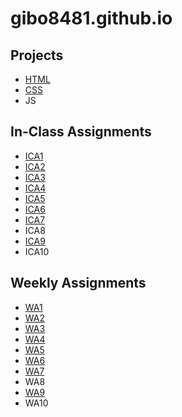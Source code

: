 # gibo8481.github.io

## Projects
* [HTML](https://gibo8481.github.io/html-midterm/page5.html)
* [CSS](https://gibo8481.github.io)
* JS
## In-Class Assignments
* [ICA1](ica/ICA1-boudreau.pdf)
* [ICA2](ica/ICA2-boudreau.pdf)
* [ICA3](https://gibo8481.github.io/ica/ICA3/assets/index.html)
* [ICA4](https://gibo8481.github.io/ica/ICA4/ICA4.html)
* [ICA5](https://gibo8481.github.io/ica/ica5.html)
* [ICA6](https://gibo8481.github.io/ica/ica6/ica6-part1.html)
* [ICA7](https://gibo8481.github.io/ica/ica7/ica7.html)
* ICA8
* [ICA9](https://gibo8481.io/ica/ica9/ica9/html)
* ICA10

## Weekly Assignments
* [WA1](https://gibo8481.github.io/wa/wa1.html)
* [WA2](https://gibo8481.github.io/wa/wa2.html)
* [WA3](https://gibo8481.github.io/wa/wa3.html)
* [WA4](https://gibo8481.github.io/wa/wa4.html)
* [WA5](https://gibo8481.github.io/wa/wa5.html)
* [WA6](https://gibo8481.github.io/wa/wa6/wa6.html)
* [WA7](https://gibo8481.github.io/wa/wa7/wa7.html)
* WA8
* [WA9](https://gibo8481.github.io/wa/wa9/wa9.html)
* WA10


